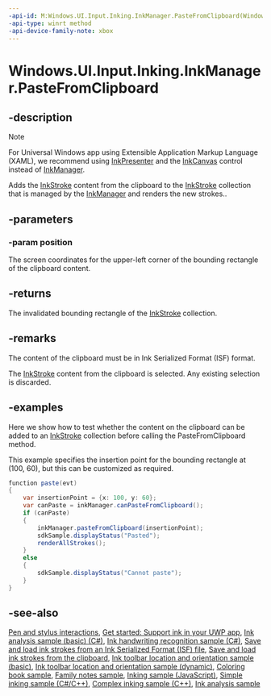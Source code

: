 ```yaml
---
-api-id: M:Windows.UI.Input.Inking.InkManager.PasteFromClipboard(Windows.Foundation.Point)
-api-type: winrt method
-api-device-family-note: xbox
---
```


<!-- Method syntax
public Windows.Foundation.Rect PasteFromClipboard(Windows.Foundation.Point position)
-->

# Windows.UI.Input.Inking.InkManager.PasteFromClipboard

## -description
> [!NOTE]
> For Universal Windows app using Extensible Application Markup Language (XAML), we recommend using [InkPresenter](inkpresenter.md) and the [InkCanvas](../windows.ui.xaml.controls/inkcanvas.md) control instead of [InkManager](inkmanager.md).

Adds the [InkStroke](inkstroke.md) content from the clipboard to the [InkStroke](inkstroke.md) collection that is managed by the [InkManager](inkmanager.md) and renders the new strokes..

## -parameters
### -param position
The screen coordinates for the upper-left corner of the bounding rectangle of the clipboard content.

## -returns
The invalidated bounding rectangle of the [InkStroke](inkstroke.md) collection.

## -remarks
The content of the clipboard must be in Ink Serialized Format (ISF) format.

The [InkStroke](inkstroke.md) content from the clipboard is selected. Any existing selection is discarded.

## -examples
Here we show how to test whether the content on the clipboard can be added to an [InkStroke](inkstroke.md) collection before calling the PasteFromClipboard method.

This example specifies the insertion point for the bounding rectangle at (100, 60), but this can be customized as required.

```csharp
function paste(evt)
{
    var insertionPoint = {x: 100, y: 60};
    var canPaste = inkManager.canPasteFromClipboard();
    if (canPaste)
    {
        inkManager.pasteFromClipboard(insertionPoint);
        sdkSample.displayStatus("Pasted");
        renderAllStrokes();
    }
    else
    {
        sdkSample.displayStatus("Cannot paste");
    }
}
```

## -see-also

[Pen and stylus interactions](/windows/uwp/input-and-devices/pen-and-stylus-interactions), [Get started: Support ink in your UWP app](/windows/uwp/get-started/ink-walkthrough), [Ink analysis sample (basic) (C#)](https://github.com/MicrosoftDocs/windows-topic-specific-samples/archive/uwp-ink-analysis-basic.zip), [Ink handwriting recognition sample (C#)](https://github.com/MicrosoftDocs/windows-topic-specific-samples/archive/uwp-ink-handwriting-reco.zip), [Save and load ink strokes from an Ink Serialized Format (ISF) file](https://github.com/MicrosoftDocs/windows-topic-specific-samples/archive/uwp-ink-store.zip), [Save and load ink strokes from the clipboard](https://github.com/MicrosoftDocs/windows-topic-specific-samples/archive/uwp-ink-store-clipboard.zip), [Ink toolbar location and orientation sample (basic)](https://github.com/MicrosoftDocs/windows-topic-specific-samples/archive/uwp-ink-toolbar-handedness.zip), [Ink toolbar location and orientation sample (dynamic)](https://github.com/MicrosoftDocs/windows-topic-specific-samples/archive/uwp-ink-toolbar-handedness-dynamic.zip), [Coloring book sample](https://aka.ms/cpubsample-coloringbook), [Family notes sample](https://aka.ms/cpubsample-familynotessample), [Inking sample (JavaScript)](https://github.com/microsoft/Windows-universal-samples/tree/main/archived/Ink), [Simple inking sample (C#/C++)](https://github.com/Microsoft/Windows-universal-samples/tree/master/Samples/SimpleInk), [Complex inking sample (C++)](https://github.com/Microsoft/Windows-universal-samples/tree/master/Samples/ComplexInk), [Ink analysis sample](https://github.com/Microsoft/Windows-universal-samples/tree/master/Samples/InkAnalysis)

